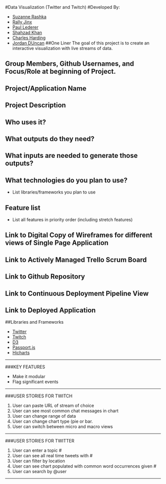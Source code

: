#Data Visualization (Twitter and Twitch)
#Developed By:
* <a href="http://www.github.com/SuzanneRashka" target="blank">Suzanne Rashka</a>
* <a href="http://www.github.com/rallyjinx" target="blank">Rally Jinx</a>
* <a href="http://www.github.com/Metatronius" target="blank">Paul Lederer</a>
* <a href="http://www.github.com/shahzadkhan3iii7" target="blank">Shahzad Khan</a>
* <a href="http://www.github.com/Stigeweard" target="blank">Charles Harding</a>
* <a href="http://www.github.com/jdunc" target="blank">Jordan DUncan</a>
##One Liner
The goal of this project is to create an interactive visualization with live streams of data.


## Group Members, Github Usernames, and Focus/Role at beginning of Project.


## Project/Application Name


## Project Description


## Who uses it?


## What outputs do they need?


## What inputs are needed to generate those outputs?


## What technologies do you plan to use?
* List libraries/frameworks you plan to use

## Feature list
* List all features in priority order (including stretch features)

## Link to Digital Copy of Wireframes for different views of Single Page Application


## Link to Actively Managed Trello Scrum Board


## Link to Github Repository


## Link to Continuous Deployment Pipeline View


## Link to Deployed Application

##Libraries and Frameworks
* <a href="" target="blank">Twitter</a>
* <a href="" target="blank">Twitch</a>
* <a href="" target="blank">D3</a>
* <a href="" target="blank">Passport.js</a>
* <a href="" target="blank">Hicharts</a>

---
###KEY FEATURES
* Make it modular
* Flag significant events

---

###USER STORIES FOR TWITCH
1. User can paste URL of stream of choice
2. User can see most common chat messages in chart
3. User can change range of data
4. User can change chart type (pie or bar.
5. User can switch between micro and macro views

---

###USER STORIES FOR TWITTER
1. User can enter a topic #
2. User can see all real time tweets with #
3. User can filter by location
4. User can see chart populated with common word occurrences given #
5. User can search by @user


---
